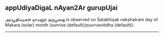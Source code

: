 ## appUdiyaDigaL nAyan2Ar gurupUjai

அப்பூதியடிகள் நாயனார் குருபூஜை is observed on Śatabhiṣak nakṣhatram day of Makara (solar) month (sunrise (default)/puurvaviddha (default)).


---
